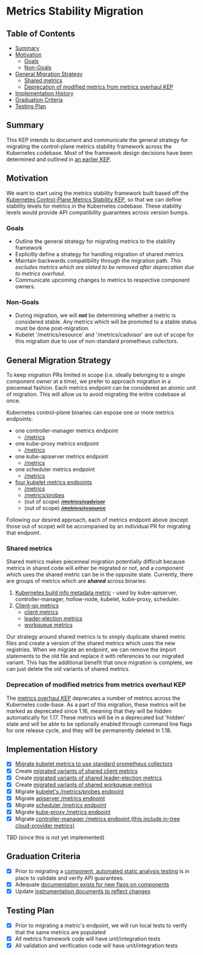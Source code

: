 # Metrics Stability Migration

## Table of Contents

<!-- toc -->
- [Summary](#summary)
- [Motivation](#motivation)
  - [Goals](#goals)
  - [Non-Goals](#non-goals)
- [General Migration Strategy](#general-migration-strategy)
  - [Shared metrics](#shared-metrics)
  - [Deprecation of modified metrics from metrics overhaul KEP](#deprecation-of-modified-metrics-from-metrics-overhaul-kep)
- [Implementation History](#implementation-history)
- [Graduation Criteria](#graduation-criteria)
- [Testing Plan](#testing-plan)
<!-- /toc -->


## Summary

This KEP intends to document and communicate the general strategy for migrating the control-plane metrics stability framework across the Kubernetes codebase. Most of the framework design decisions have been determined and outlined in [an earlier KEP](./kubernetes-control-plane-metrics-stability.md).

## Motivation

We want to start using the metrics stability framework built based off the [Kubernetes Control-Plane Metrics Stability KEP](./kubernetes-control-plane-metrics-stability.md), so that we can define stability levels for metrics in the Kubernetes codebase. These stability levels would provide API compatibility guarantees across version bumps.

### Goals

 * Outline the general strategy for migrating metrics to the stability framework
 * Explicitly define a strategy for handling migration of shared metrics.
 * Maintain backwards compatibility through the migration path. *This excludes metrics which are slated to be removed after deprecation due to metrics overhaul.*
 * Communicate upcoming changes to metrics to respective component owners.

### Non-Goals

* During migration, we will __*not*__ be determining whether a metric is considered stable. Any metrics which will be promoted to a stable status must be done post-migration.
* Kubelet '/metrics/resource' and '/metrics/cadvisor' are out of scope for this migration due to use of non-standard prometheus collectors.

## General Migration Strategy

To keep migration PRs limited in scope (i.e. ideally belonging to a single component owner at a time), we prefer to approach migration in a piecemeal fashion. Each metrics endpoint can be considered an atomic unit of migration. This will allow us to avoid migrating the entire codebase at once.

Kubernetes control-plane binaries can expose one or more metrics endpoints:

* one controller-manager metrics endpoint
    * [/metrics](https://github.com/kubernetes/kubernetes/blob/release-1.15/cmd/controller-manager/app/serve.go#L65)
* one kube-proxy metrics endpoint
    * [/metrics](https://github.com/kubernetes/kubernetes/blob/release-1.15/cmd/kube-proxy/app/server.go#L570)
* one kube-apiserver metrics endpoint
    * [/metrics](https://github.com/kubernetes/kubernetes/blob/release-1.15/staging/src/k8s.io/apiserver/pkg/server/routes/metrics.go#L36)
* one scheduler metrics endpoint
    * [/metrics](https://github.com/kubernetes/kubernetes/blob/release-1.15/cmd/kube-scheduler/app/server.go#L289)
* [four kubelet metrics endpoints](https://github.com/kubernetes/kubernetes/blob/release-1.15/staging/src/k8s.io/apiserver/pkg/server/routes/metrics.go#L36)
    * [/metrics](https://github.com/kubernetes/kubernetes/blob/release-1.15/pkg/kubelet/server/server.go#L299)
    * [/metrics/probes](https://github.com/kubernetes/kubernetes/blob/release-1.15/pkg/kubelet/server/server.go#L329-L331)
    * (out of scope) ~~[/metrics/cadvisor](https://github.com/kubernetes/kubernetes/blob/release-1.15/pkg/kubelet/server/server.go#L315)~~
    * (out of scope) ~~[/metrics/resource](https://github.com/kubernetes/kubernetes/blob/release-1.15/pkg/kubelet/server/server.go#L321-L323)~~

Following our desired approach, each of metrics endpoint above (except those out of scope) will be accompanied by an individual PR for migrating that endpoint.

### Shared metrics

Shared metrics makes piecemeal migration potentially difficult because metrics in shared code will either be migrated or not, and a component which uses the shared metric can be in the opposite state. Currently, there are groups of metrics which are __*shared*__ across binaries:

1. [Kubernetes build info metadata metric](https://github.com/kubernetes/kubernetes/blob/release-1.15/pkg/version/prometheus/prometheus.go#L26-L38) - used by kube-apiserver, controller-manager, hollow-node, kubelet, kube-proxy, scheduler.
2. [Client-go metrics](https://github.com/kubernetes/kubernetes/blob/release-1.15/pkg/util/prometheusclientgo/adapters.go#L20-L24)
    * [client metrics](https://github.com/kubernetes/kubernetes/blob/release-1.15/pkg/client/metrics/prometheus/prometheus.go#L61-L66)
    * [leader-election metrics](https://github.com/kubernetes/kubernetes/blob/release-1.15/pkg/util/prometheusclientgo/leaderelection/adapter.go#L27-L29)
    * [workqueue metrics](https://github.com/kubernetes/kubernetes/blob/release-1.15/pkg/util/workqueue/prometheus/prometheus.go)

Our strategy around shared metrics is to simply duplicate shared metric files and create a version of the shared metrics which uses the new registries. When we migrate an endpoint, we can remove the import statements to the old file and replace it with references to our migrated variant. This has the additional benefit that once migration is complete, we can just delete the old variants of shared metrics.

### Deprecation of modified metrics from metrics overhaul KEP

The [metrics overhaul KEP](https://github.com/kubernetes/enhancements/blob/master/keps/sig-instrumentation/20181106-kubernetes-metrics-overhaul.md) deprecates a number of metrics across the Kubernetes code-base. As a part of this migration, these metrics will be marked as deprecated since 1.16, meaning that they will be hidden automatically for 1.17. These metrics will be in a deprecated but 'hidden' state and will be able to be optionally enabled through command line flags for one release cycle, and they will be permanently deleted in 1.18.

## Implementation History

- [x] [Migrate kubelet metrics to use standard prometheus collectors](https://github.com/kubernetes/kubernetes/issues/79286)
- [x] Create [migrated variants of shared client metrics](https://github.com/kubernetes/kubernetes/pull/81173)
- [x] Create [migrated variants of shared leader-election metrics](https://github.com/kubernetes/kubernetes/pull/81173)
- [x] Create [migrated variants of shared workqueue metrics](https://github.com/kubernetes/kubernetes/pull/81173)
- [x] Migrate [kubelet's /metrics/probes endpoint](https://github.com/kubernetes/kubernetes/pull/81534)
- [x] Migrate [apiserver /metrics endpoint](https://github.com/kubernetes/kubernetes/pull/81531)
- [x] Migrate [scheduler /metrics endpoint](https://github.com/kubernetes/kubernetes/pull/81576)
- [x] Migrate [kube-proxy /metrics endpoint](https://github.com/kubernetes/kubernetes/pull/81626)
- [x] Migrate [controller-manager /metrics endpoint (this include in-tree cloud-provider metrics)](https://github.com/kubernetes/kubernetes/pull/81624)

TBD (since this is not yet implemented)

## Graduation Criteria

- [x] Prior to migrating a [component, automated static analysis testing](./metrics-validation-and-verification.md) is in place to validate and verify API guarantees.
- [x] Adequate [documentation exists for new flags on components](https://kubernetes.io/docs/reference/command-line-tools-reference/kube-apiserver/)
- [x] Update [instrumentation documents to reflect changes](https://github.com/kubernetes/website/pull/17578)

## Testing Plan

- [x] Prior to migrating a metric's endpoint, we will run local tests to verify that the same metrics are populated
- [x] All metrics framework code will have unit/integration tests
- [x] All validation and verification code will have unit/integration tests
